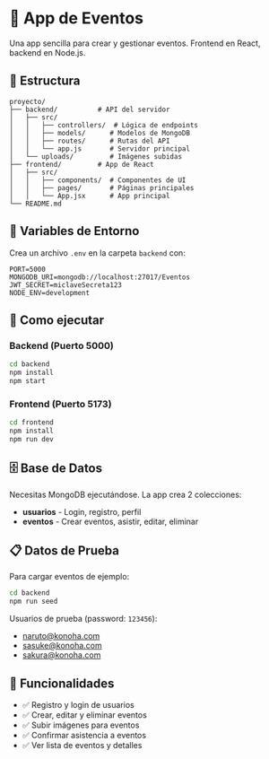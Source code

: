 # 📅 App de Eventos

Una app sencilla para crear y gestionar eventos. Frontend en React, backend en Node.js.

## 📁 Estructura

```
proyecto/
├── backend/          # API del servidor
│   ├── src/
│   │   ├── controllers/  # Lógica de endpoints
│   │   ├── models/      # Modelos de MongoDB
│   │   ├── routes/      # Rutas del API
│   │   └── app.js       # Servidor principal
│   └── uploads/         # Imágenes subidas
├── frontend/         # App de React
│   ├── src/
│   │   ├── components/  # Componentes de UI
│   │   ├── pages/       # Páginas principales
│   │   └── App.jsx      # App principal
└── README.md
```

## 🔧 Variables de Entorno

Crea un archivo `.env` en la carpeta `backend` con:

```env
PORT=5000
MONGODB_URI=mongodb://localhost:27017/Eventos
JWT_SECRET=miclaveSecreta123
NODE_ENV=development
```

## 🚀 Como ejecutar

### Backend (Puerto 5000)

```bash
cd backend
npm install
npm start
```

### Frontend (Puerto 5173)

```bash
cd frontend
npm install
npm run dev
```

## 🗄️ Base de Datos

Necesitas MongoDB ejecutándose. La app crea 2 colecciones:

- **usuarios** - Login, registro, perfil
- **eventos** - Crear eventos, asistir, editar, eliminar

## 📋 Datos de Prueba

Para cargar eventos de ejemplo:

```bash
cd backend
npm run seed
```

Usuarios de prueba (password: `123456`):

- naruto@konoha.com
- sasuke@konoha.com
- sakura@konoha.com

## 🔑 Funcionalidades

- ✅ Registro y login de usuarios
- ✅ Crear, editar y eliminar eventos
- ✅ Subir imágenes para eventos
- ✅ Confirmar asistencia a eventos
- ✅ Ver lista de eventos y detalles
